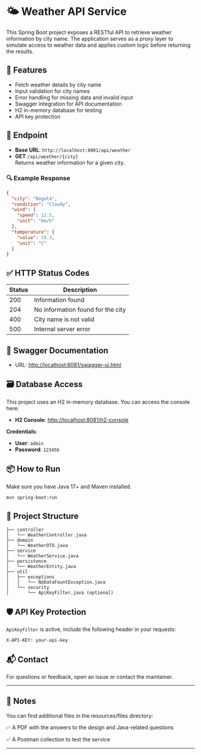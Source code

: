 
# 🌤 Weather API Service

This Spring Boot project exposes a RESTful API to retrieve weather information by city name. The application serves as a proxy layer to simulate access to weather data and applies custom logic before returning the results.

## 🚀 Features

- Fetch weather details by city name
- Input validation for city names
- Error handling for missing data and invalid input
- Swagger integration for API documentation
- H2 in-memory database for testing
- API key protection

## 📍 Endpoint

- **Base URL**: `http://localhost:8081/api/weather`
- **GET** `/api/weather/{city}`  
  Returns weather information for a given city.

### 🔍 Example Response
```json
{
  "city": "Bogotá",
  "condition": "Cloudy",
  "wind": {
    "speed": 12.5,
    "unit": "km/h"
  },
  "temperature": {
    "value": 19.3,
    "unit": "C"
  }
}
```

## ✅ HTTP Status Codes

| Status | Description                      |
|--------|----------------------------------|
| 200    | Information found                |
| 204    | No information found for the city |
| 400    | City name is not valid           |
| 500    | Internal server error            |

## 🧪 Swagger Documentation

- URL: [http://localhost:8081/swagger-ui.html](http://localhost:8081/swagger-ui.html)

## 🗃 Database Access

This project uses an H2 in-memory database. You can access the console here:

- **H2 Console**: [http://localhost:8081/h2-console](http://localhost:8081/h2-console)

**Credentials**:

- **User**: `admin`  
- **Password**: `123456`

## 📦 How to Run

Make sure you have Java 17+ and Maven installed.

```bash
mvn spring-boot:run
```

## 📁 Project Structure

```
├── controller
│   └── WeatherController.java
├── domain
│   └── WeatherDTO.java
├── service
│   └── WeatherService.java
├── persistence
│   └── WeatherEntity.java
├── util
│   ├── exceptions
│   │   └── NoDataFountException.java
│   └── security
│       └── ApiKeyFilter.java (optional)
```

## 🛡 API Key Protection

`ApiKeyFilter` is active, include the following header in your requests:

```
X-API-KEY: your-api-key
```

## 📬 Contact

For questions or feedback, open an issue or contact the maintainer.

---

## 📂 Notes

You can find additional files in the resources/files directory:

✅ A PDF with the answers to the design and Java-related questions

✅ A Postman collection to test the service

---